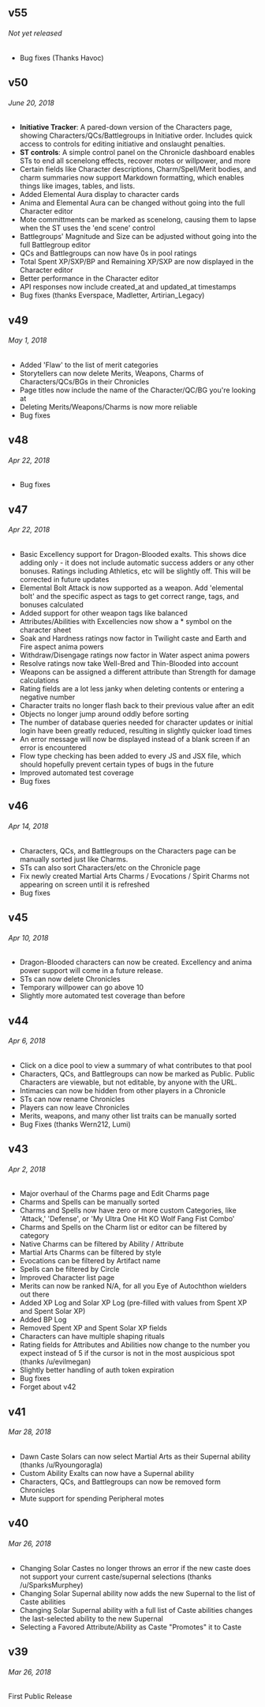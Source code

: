 ## v55
###### *Not yet released*
* Bug fixes (Thanks Havoc)

## v50
###### *June 20, 2018*
* **Initiative Tracker**: A pared-down version of the Characters page, showing Characters/QCs/Battlegroups in Initiative order. Includes quick access to controls for editing initiative and onslaught penalties.
* **ST controls**: A simple control panel on the Chronicle dashboard enables STs to end all scenelong effects, recover motes or willpower, and more
* Certain fields like Character descriptions, Charm/Spell/Merit bodies, and charm summaries now support Markdown formatting, which enables things like images, tables, and lists.
* Added Elemental Aura display to character cards
* Anima and Elemental Aura can be changed without going into the full Character editor
* Mote committments can be marked as scenelong, causing them to lapse when the ST uses the 'end scene' control
* Battlegroups' Magnitude and Size can be adjusted without going into the full Battlegroup editor
* QCs and Battlegroups can now have 0s in pool ratings
* Total Spent XP/SXP/BP and Remaining XP/SXP are now displayed in the Character editor
* Better performance in the Character editor
* API responses now include created_at and updated_at timestamps
* Bug fixes (thanks Everspace, Madletter, Artirian_Legacy)

## v49
###### *May 1, 2018*
* Added 'Flaw' to the list of merit categories
* Storytellers can now delete Merits, Weapons, Charms of Characters/QCs/BGs in their Chronicles
* Page titles now include the name of the Character/QC/BG you're looking at
* Deleting Merits/Weapons/Charms is now more reliable
* Bug fixes

## v48
###### *Apr 22, 2018*
* Bug fixes

## v47
###### *Apr 22, 2018*
* Basic Excellency support for Dragon-Blooded exalts. This shows dice adding only - it does not include automatic success adders or any other bonuses. Ratings including Athletics, etc will be slightly off. This will be corrected in future updates
* Elemental Bolt Attack is now supported as a weapon. Add 'elemental bolt' and the specific aspect as tags to get correct range, tags, and bonuses calculated
* Added support for other weapon tags like balanced
* Attributes/Abilities with Excellencies now show a * symbol on the character sheet
* Soak and Hardness ratings now factor in Twilight caste and Earth and Fire aspect anima powers
* Withdraw/Disengage ratings now factor in Water aspect anima powers
* Resolve ratings now take Well-Bred and Thin-Blooded into account
* Weapons can be assigned a different attribute than Strength for damage calculations
* Rating fields are a lot less janky when deleting contents or entering a negative number
* Character traits no longer flash back to their previous value after an edit
* Objects no longer jump around oddly before sorting
* The number of database queries needed for character updates or initial login have been greatly reduced, resulting in slightly quicker load times
* An error message will now be displayed instead of a blank screen if an error is encountered
* Flow type checking has been added to every JS and JSX file, which should hopefully prevent certain types of bugs in the future
* Improved automated test coverage
* Bug fixes

## v46
###### *Apr 14, 2018*
* Characters, QCs, and Battlegroups on the Characters page can be manually sorted just like Charms.
* STs can also sort Characters/etc on the Chronicle page
* Fix newly created Martial Arts Charms / Evocations / Spirit Charms not appearing on screen until it is refreshed
* Bug fixes

## v45
###### *Apr 10, 2018*
* Dragon-Blooded characters can now be created. Excellency and anima power support will come in a future release.
* STs can now delete Chronicles
* Temporary willpower can go above 10
* Slightly more automated test coverage than before

## v44
###### *Apr 6, 2018*
* Click on a dice pool to view a summary of what contributes to that pool
* Characters, QCs, and Battlegroups can now be marked as Public. Public Characters are viewable, but not editable, by anyone with the URL.
* Intimacies can now be hidden from other players in a Chronicle
* STs can now rename Chronicles
* Players can now leave Chronicles
* Merits, weapons, and many other list traits can be manually sorted
* Bug Fixes (thanks Wern212, Lumi)

## v43
###### *Apr 2, 2018*
* Major overhaul of the Charms page and Edit Charms page
* Charms and Spells can be manually sorted
* Charms and Spells now have zero or more custom Categories, like 'Attack,' 'Defense', or 'My Ultra One Hit KO Wolf Fang Fist Combo'
* Charms and Spells on the Charm list or editor can be filtered by category
* Native Charms can be filtered by Ability / Attribute
* Martial Arts Charms can be filtered by style
* Evocations can be filtered by Artifact name
* Spells can be filtered by Circle
* Improved Character list page
* Merits can now be ranked N/A, for all you Eye of Autochthon wielders out there
* Added XP Log and Solar XP Log (pre-filled with values from Spent XP and Spent Solar XP)
* Added BP Log
* Removed Spent XP and Spent Solar XP fields
* Characters can have multiple shaping rituals
* Rating fields for Attributes and Abilities now change to the number you expect instead of 5 if the cursor is not in the most auspicious spot (thanks /u/evilmegan)
* Slightly better handling of auth token expiration
* Bug fixes
* Forget about v42

## v41
###### *Mar 28, 2018*
* Dawn Caste Solars can now select Martial Arts as their Supernal ability (thanks /u/Ryoungoragla)
* Custom Ability Exalts can now have a Supernal ability
* Characters, QCs, and Battlegroups can now be removed form Chronicles
* Mute support for spending Peripheral motes

## v40
###### *Mar 26, 2018*
* Changing Solar Castes no longer throws an error if the new caste does not support your current caste/supernal selections (thanks /u/SparksMurphey)
* Changing Solar Supernal ability now adds the new Supernal to the list of Caste abilities
* Changing Solar Supernal ability with a full list of Caste abilities changes the last-selected ability to the new Supernal
* Selecting a Favored Attribute/Ability as Caste "Promotes" it to Caste

## v39
###### *Mar 26, 2018*
First Public Release
